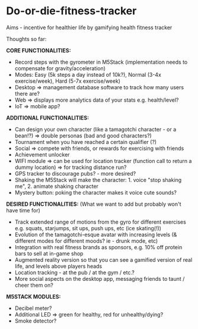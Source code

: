 # Do-or-die-fitness-tracker

Aims - incentive for healthier life by gamifying health fitness tracker

Thoughts so far:

**CORE FUNCTIONALITIES:**
* Record steps with the gyrometer in M5Stack (implementation needs to compensate for gravity/acceleration)
* Modes: Easy (5k steps a day instead of 10k?), Normal (3-4x exercise/week), Hard (5-7x exercise/week)
* Desktop => management database software to track how many users there are?
* Web => displays more analytics data of your stats e.g. health/level?
* IoT => mobile app?

**ADDITIONAL FUNCTIONALITIES:**
* Can design your own character (like a tamagotchi character - or a bean!?) => double personas (bad and good characters?)
* Tournament when you have reached a certain qualifier (?)
* Social => compete with friends, or rewards for exercising with friends
* Achievement unlocker 
* WIFI module => can be used for location tracker (function call to return a dummy location) => for tracking distance run?
* GPS tracker to discourage pubs? - more desired?
* Shaking the M5Stack will make the character: 1. voice "stop shaking me", 2. animate shaking character
* Mystery button: poking the character makes it voice cute sounds?

**DESIRED FUNCTIONALITIES:** (What we want to add but probably won't have time for)
* Track extended range of motions from the gyro for different exercises e.g. squats, starjumps, sit ups, push ups, etc (ice skating(!)) 
* Evolution of the tamagotchi-esque avatar with increasing levels (& different modes for different moods? ie - drunk mode, etc)
* Integration with real fitness brands as sponsors, e.g. 10% off protein bars to sell at in-game shop
* Augmented reality version so that you can see a gamified version of real life, and levels above players heads
* Location tracking - at the pub / at the gym / etc.? 
* More social aspects on the desktop app, messaging friends to taunt / cheer them on? 
  
**M5STACK MODULES:**
* Decibel meter?
* Additional LED => green for healthy, red for unhealthy/dying?
* Smoke detector?
